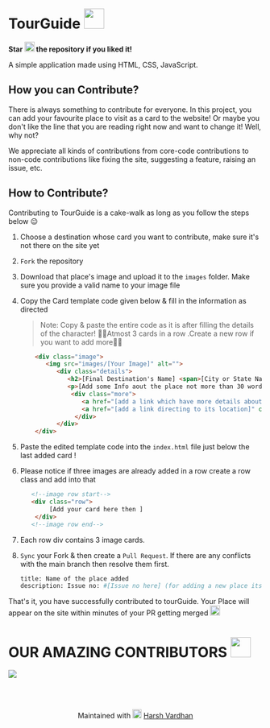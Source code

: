 # TourGuide <img src="https://emojipedia-us.s3.amazonaws.com/source/microsoft-teams/337/national-park_1f3de-fe0f.png" height="40"/>
**Star <img src="https://emojipedia-us.s3.amazonaws.com/source/microsoft-teams/337/star_2b50.png" height="20"/> the repository if you liked it!**

 A simple application made using HTML, CSS, JavaScript.


## How you can Contribute?

There is always something to contribute for everyone. In this project, you can add your favourite place to visit as a card to the website! 
Or maybe you don't like the line that you are reading right now and want to change it! Well, why not?

We appreciate all kinds of contributions from core-code contributions to non-code contributions like fixing the site, suggesting a feature, raising an issue, etc.


## How to Contribute?

Contributing to TourGuide is a cake-walk as long as you follow the steps below 😉

1. Choose a destination whose card you want to contribute, make sure it's not there on the site yet 
2. `Fork` the repository
3. Download that place's image and upload it to the `images` folder. Make sure you provide a valid name to your image file
4. Copy the Card template code given below & fill in the information as directed
   >  Note: Copy & paste the entire code as it is after filling the details of the character! 
   > 🙅‍♂️Atmost 3 cards in a row .Create a new row if you want to add more🙅‍♀️
   ``` html
       <div class="image">
          <img src="images/[Your Image]" alt="">
             <div class="details">
                <h2>[Final Destination's Name] <span>[City or State Name]</span></h2>
                <p>[Add some Info aout the place not more than 30 words] </p>
                 <div class="more">
                    <a href="[add a link which have more details about the place]" class="read-more">Read <span>More</span></a>
                    <a href="[add a link directing to its location]" class="read-more">See <span>Location</span></a>
                  </div>
             </div>
       </div>
    ```

5. Paste the edited template code into the `index.html` file just below the last added card !
6. Please notice if three images are already added in a row create a row class and add into that 
   ``` html
      <!--image row start-->
      <div class="row">
           [Add your card here then ]
       </div>
      <!--image row end-->
   ```
7. Each row div contains 3 image cards.
8. `Sync` your Fork & then create a `Pull Request`. If there are any conflicts with the main branch then resolve them first.
    ``` sh
    title: Name of the place added
    description: Issue no: #[Issue no here] (for adding a new place its #4)
    ```
 That's it, you have successfully contributed to tourGuide. Your Place will appear on the site within minutes of your PR getting merged <img src="https://emojipedia-us.s3.amazonaws.com/source/microsoft-teams/337/partying-face_1f973.png" height="20"/>


# OUR AMAZING CONTRIBUTORS <img src="https://emojipedia-us.s3.amazonaws.com/source/microsoft-teams/337/man-technologist_1f468-200d-1f4bb.png" height="40"/>
<a href="https://github.com/harshvardhansb/TourGuide/graphs/contributors">
  <img src="https://contrib.rocks/image?repo=harshvardhansb/TourGuide" />
</a>
<br/>


<br><br>
<div align="center">
Maintained with <img src="https://emojipedia-us.s3.amazonaws.com/source/microsoft-teams/337/green-heart_1f49a.png" height="18"/> <a href="https://github.com/harshvardhansb">Harsh Vardhan</a>
</div>
